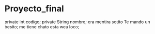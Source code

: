 # Proyecto_final
private int codigo;
private String nombre;
era mentira sotito Te mando un besito;
me tiene chato esta wea loco;
